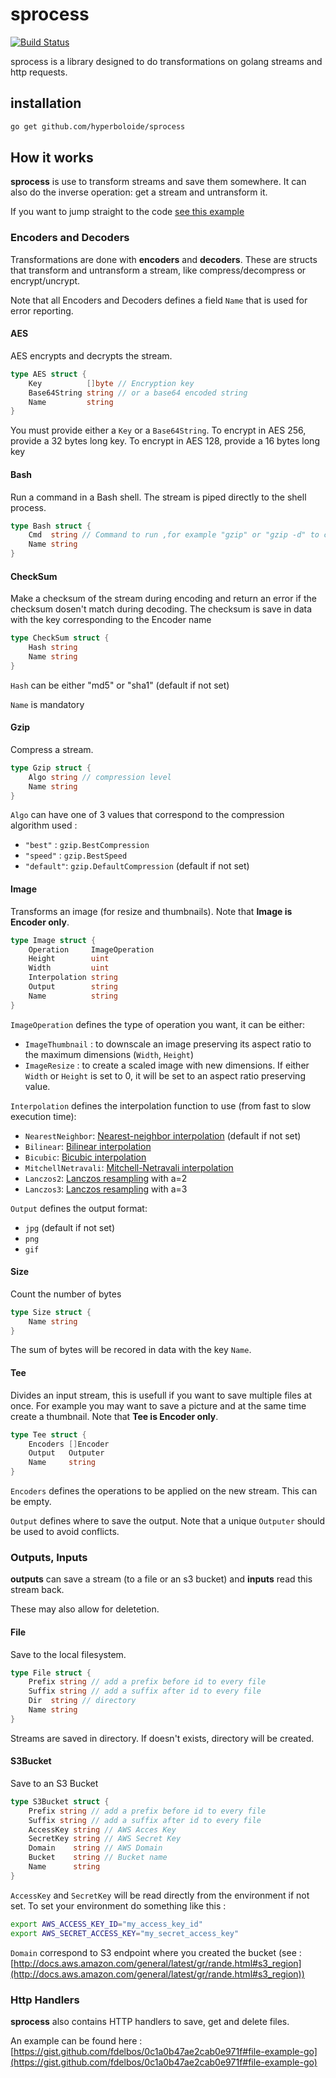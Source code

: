 # sprocess

[![Build Status](https://travis-ci.org/hyperboloide/sprocess.svg?branch=master)](https://travis-ci.org/hyperboloide/sprocess)

sprocess is a library designed to do transformations on golang streams and http requests.


## installation

```bash
go get github.com/hyperboloide/sprocess
```

## How it works

**sprocess** is use to transform streams and save them somewhere. It can also do the inverse operation: get a stream and untransform it.

If you want to jump straight to the code [see this example](https://gist.github.com/fdelbos/0c1a0b47ae2cab0e971f#file-example-go)

### Encoders and Decoders

Transformations are done with **encoders** and **decoders**. These are structs that transform and untransform a stream, like compress/decompress or encrypt/uncrypt.

Note that all Encoders and Decoders defines a field `Name` that is used for error reporting.

#### AES

AES encrypts and decrypts the stream.

```go
type AES struct {
    Key          []byte // Encryption key
    Base64String string // or a base64 encoded string
    Name         string
}
```
You must provide either a `Key` or a `Base64String`. To encrypt in AES 256, provide a 32 bytes long key. To encrypt in AES 128, provide a 16 bytes long key

#### Bash

Run a command in a Bash shell. The stream is piped directly to the shell process.

```go
type Bash struct {
    Cmd  string // Command to run ,for example "gzip" or "gzip -d" to compress and decompress.
    Name string
}
```

#### CheckSum

Make a checksum of the stream during encoding and return an error if the checksum dosen't match during decoding. The checksum is save in data with the key corresponding to the Encoder name

```go
type CheckSum struct {
    Hash string
    Name string
}
```

`Hash` can be either "md5" or "sha1" (default if not set)

`Name` is mandatory

#### Gzip

Compress a stream.

```go
type Gzip struct {
    Algo string // compression level
    Name string
}
```
`Algo` can have one of 3 values that correspond to the compression algorithm used :

*  `"best"` : `gzip.BestCompression`
*  `"speed"` : `gzip.BestSpeed`
*  `"default"`: `gzip.DefaultCompression` (default if not set)

#### Image
Transforms an image (for resize and thumbnails). Note that **Image is Encoder only**.

```go
type Image struct {
    Operation     ImageOperation
    Height        uint
    Width         uint
    Interpolation string
    Output        string
    Name          string
}
```

`ImageOperation` defines the type of operation you want, it can be either:

* `ImageThumbnail` : to downscale an image preserving its aspect ratio to the maximum dimensions (`Width`, `Height`)
* `ImageResize` :  to create a scaled image with new dimensions. If either `Width` or `Height` is set to 0, it will be set to an aspect ratio preserving value.

`Interpolation` defines the interpolation function to use (from fast to slow execution time):

* `NearestNeighbor`: [Nearest-neighbor interpolation](http://en.wikipedia.org/wiki/Nearest-neighbor_interpolation) (default if not set)
* `Bilinear`: [Bilinear interpolation](http://en.wikipedia.org/wiki/Bilinear_interpolation)
* `Bicubic`: [Bicubic interpolation](http://en.wikipedia.org/wiki/Bicubic_interpolation)
* `MitchellNetravali`: [Mitchell-Netravali interpolation](http://dl.acm.org/citation.cfm?id=378514)
* `Lanczos2`: [Lanczos resampling](http://en.wikipedia.org/wiki/Lanczos_resampling) with a=2
* `Lanczos3`: [Lanczos resampling](http://en.wikipedia.org/wiki/Lanczos_resampling) with a=3

`Output` defines the output format:

* `jpg` (default if not set)
* `png`
* `gif`

#### Size

Count the number of bytes

```go
type Size struct {
    Name string
}
```

The sum of bytes will be recored in data with the key `Name`.

#### Tee

Divides an input stream, this is usefull if you want to save multiple files at once. For example you may want to save a picture and at the same time create a thumbnail. Note that **Tee is Encoder only**.

```go
type Tee struct {
    Encoders []Encoder
    Output   Outputer
    Name     string
}
```

`Encoders` defines the operations to be applied on the new stream. This can be empty.


`Output` defines where to save the output. Note that a unique `Outputer` should be used to avoid conflicts.


### Outputs, Inputs

**outputs** can save a stream (to a file or an s3 bucket) and **inputs** read this stream back.

These may also allow for deletetion.

#### File

Save to the local filesystem.

```go
type File struct {
    Prefix string // add a prefix before id to every file
	Suffix string // add a suffix after id to every file
    Dir  string // directory
    Name string
}
```

Streams are saved in directory. If doesn't exists, directory will be created.

#### S3Bucket

Save to an S3 Bucket

```go
type S3Bucket struct {
    Prefix string // add a prefix before id to every file
	Suffix string // add a suffix after id to every file
    AccessKey string // AWS Acces Key
    SecretKey string // AWS Secret Key
    Domain    string // AWS Domain
    Bucket    string // Bucket name
    Name      string
}
```

`AccessKey` and `SecretKey` will be read directly from the environment if not set. To set your environment do something like this :

```bash
export AWS_ACCESS_KEY_ID="my_access_key_id"
export AWS_SECRET_ACCESS_KEY="my_secret_access_key"
```

`Domain` correspond to S3 endpoint where you created the bucket (see : [http://docs.aws.amazon.com/general/latest/gr/rande.html#s3_region](http://docs.aws.amazon.com/general/latest/gr/rande.html#s3_region))



### Http Handlers

**sprocess** also contains HTTP handlers to save, get and delete files.

An example can be found here : [https://gist.github.com/fdelbos/0c1a0b47ae2cab0e971f#file-example-go](https://gist.github.com/fdelbos/0c1a0b47ae2cab0e971f#file-example-go)
